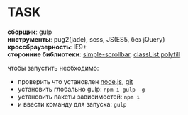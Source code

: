 # TASK
**сборщик**: gulp<br>
**инструменты**: pug2(jade), scss, JS(ES5, без jQuery)<br>
**кроссбраузерность**: IE9+<br>
**сторонние библиотеки**: [simple-scrollbar](ithub.com/buzinas/simple-scrollbar), [classList polyfill](github.com/eligrey/classList.js/)<br>


чтобы запустить необходимо:
* проверить что установлен [node.js](nodejs.org/), [git](git-scm.com/)
* установить глобально gulp:  ```npm i gulp -g ```
* установить пакеты зависимостей:  ```npm i```
* и ввести команду для запуска: ```gulp  ```
